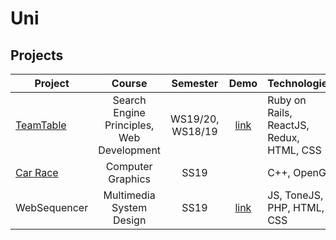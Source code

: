 # Uni

## Projects

| Project        | Course                             | Semester   | Demo | Technologies |
| -------------- |:----------------------------------:| :---------:| :----:| ----|
| [TeamTable](https://github.com/teamtable/) | Search Engine Principles, Web Development | WS19/20, WS18/19 | [link](http://teamtable.io/) | Ruby on Rails, ReactJS, Redux, HTML, CSS | 
| [Car Race](https://github.com/cg-htw/proof) | Computer Graphics | SS19 | |C++, OpenGL |
| WebSequencer   | Multimedia System Design | SS19 | [link](https://websequencer.herokuapp.com/) | JS, ToneJS, PHP, HTML, CSS |

